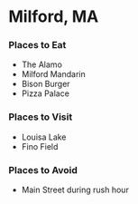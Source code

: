 # Milford, MA

### Places to Eat

- The Alamo
- Milford Mandarin
- Bison Burger
- Pizza Palace

### Places to Visit

- Louisa Lake
- Fino Field

### Places to Avoid

- Main Street during rush hour
